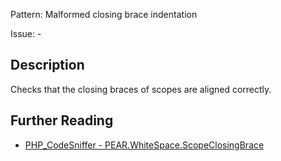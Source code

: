Pattern: Malformed closing brace indentation

Issue: -

## Description

Checks that the closing braces of scopes are aligned correctly.

## Further Reading

* [PHP_CodeSniffer - PEAR.WhiteSpace.ScopeClosingBrace](https://github.com/squizlabs/PHP_CodeSniffer/blob/master/src/Standards/PEAR/Sniffs/WhiteSpace/ScopeClosingBraceSniff.php)